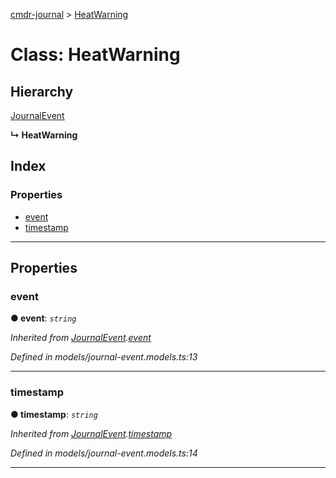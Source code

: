 [cmdr-journal](../README.md) > [HeatWarning](../classes/heatwarning.md)



# Class: HeatWarning

## Hierarchy


 [JournalEvent](journalevent.md)

**↳ HeatWarning**







## Index

### Properties

* [event](heatwarning.md#event)
* [timestamp](heatwarning.md#timestamp)



---
## Properties
<a id="event"></a>

###  event

**●  event**:  *`string`* 

*Inherited from [JournalEvent](journalevent.md).[event](journalevent.md#event)*

*Defined in models/journal-event.models.ts:13*





___

<a id="timestamp"></a>

###  timestamp

**●  timestamp**:  *`string`* 

*Inherited from [JournalEvent](journalevent.md).[timestamp](journalevent.md#timestamp)*

*Defined in models/journal-event.models.ts:14*





___


